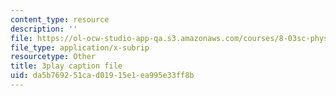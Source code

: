 ```yaml
---
content_type: resource
description: ''
file: https://ol-ocw-studio-app-qa.s3.amazonaws.com/courses/8-03sc-physics-iii-vibrations-and-waves-fall-2016/da5b769251cad01915e1ea995e33ff8b_SnNmbVH5DAM.srt
file_type: application/x-subrip
resourcetype: Other
title: 3play caption file
uid: da5b7692-51ca-d019-15e1-ea995e33ff8b
---
```

